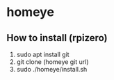 # homeye
## How to install (rpizero)
  1. sudo apt install git
  2. git clone (homeye git url)
  3. sudo ./homeye/install.sh
